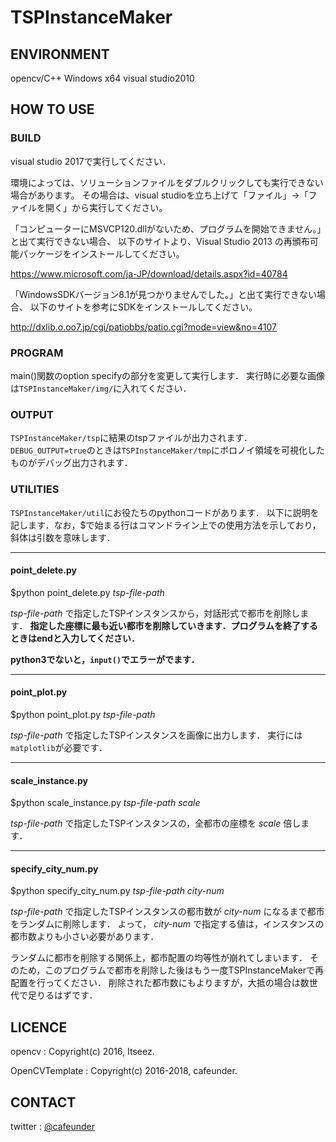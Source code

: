 # TSPInstanceMaker

## ENVIRONMENT
opencv/C++ Windows x64 visual studio2010

## HOW TO USE
### BUILD
visual studio 2017で実行してください．

環境によっては、ソリューションファイルをダブルクリックしても実行できない場合があります。
その場合は、visual studioを立ち上げて「ファイル」→「ファイルを開く」から実行してください。

「コンピューターにMSVCP120.dllがないため、プログラムを開始できません。」と出て実行できない場合、
以下のサイトより、Visual Studio 2013 の再頒布可能パッケージをインストールしてください。

https://www.microsoft.com/ja-JP/download/details.aspx?id=40784

「WindowsSDKバージョン8.1が見つかりませんでした。」と出て実行できない場合、
以下のサイトを参考にSDKをインストールしてください。

http://dxlib.o.oo7.jp/cgi/patiobbs/patio.cgi?mode=view&no=4107

### PROGRAM
main()関数のoption specifyの部分を変更して実行します．
実行時に必要な画像は`TSPInstanceMaker/img/`に入れてください．

### OUTPUT
`TSPInstanceMaker/tsp`に結果のtspファイルが出力されます．
`DEBUG_OUTPUT=true`のときは`TSPInstanceMaker/tmp`にボロノイ領域を可視化したものがデバッグ出力されます．

### UTILITIES
`TSPInstanceMaker/util`にお役たちのpythonコードがあります．
以下に説明を記します．なお，$で始まる行はコマンドライン上での使用方法を示しており，斜体は引数を意味します．

---

#### point_delete.py
$python point_delete.py _tsp-file-path_

_tsp-file-path_ で指定したTSPインスタンスから，対話形式で都市を削除します．
**指定した座標に最も近い都市を削除していきます．プログラムを終了するときはendと入力してください．**

**python3でないと，`input()`でエラーがでます．**

---

#### point_plot.py
$python point_plot.py _tsp-file-path_

_tsp-file-path_ で指定したTSPインスタンスを画像に出力します．
実行には`matplotlib`が必要です．

---

#### scale_instance.py
$python scale_instance.py _tsp-file-path_ _scale_

_tsp-file-path_ で指定したTSPインスタンスの，全都市の座標を _scale_ 倍します．

---

#### specify_city_num.py
$python specify_city_num.py _tsp-file-path_ _city-num_

_tsp-file-path_ で指定したTSPインスタンスの都市数が _city-num_ になるまで都市をランダムに削除します．
よって， _city-num_ で指定する値は，インスタンスの都市数よりも小さい必要があります．

ランダムに都市を削除する関係上，都市配置の均等性が崩れてしまいます．
そのため，このプログラムで都市を削除した後はもう一度TSPInstanceMakerで再配置を行ってください．
削除された都市数にもよりますが，大抵の場合は数世代で足りるはずです．

## LICENCE
opencv : Copyright(c) 2016, Itseez.

OpenCVTemplate : Copyright(c) 2016-2018, cafeunder.

## CONTACT
twitter : [@cafeunder](https://twitter.com/cafeunder)
